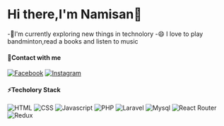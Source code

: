 # Hi there,I'm Namisan👋

-🌱I'm currently exploring new things in technolory
-😄 I love to play bandminton,read a books and listen to music

#### 📱Contact with me
[![Facebook](https://img.shields.io/badge/facebook-%231877F2.svg?&style=for-the-badge&logo=facebook&logoColor=white)](https://facebook.com/namisan2304)
[![Instagram](https://img.shields.io/badge/instagram-%23E4405F.svg?&style=for-the-badge&logo=instagram&logoColor=white)](https://instagram.com/namisan2304)

#### ⚡Techolory Stack
![HTML](https://img.shields.io/badge/html5%20-%23E34F26.svg?&style=for-the-badge&logo=html5&logoColor=white "HTML")
![CSS](https://img.shields.io/badge/css3%20-%231572B6.svg?&style=for-the-badge&logo=css3&logoColor=white "CSS")
![Javascript](https://img.shields.io/badge/javascript-%23F7DF1E.svg?&style=for-the-badge&logo=javascript&logoColor=black "Javascript")
![PHP](https://img.shields.io/badge/php-%23777BB4.svg?&style=for-the-badge&logo=php&logoColor=white "PHP")
![Laravel](https://img.shields.io/badge/laravel%20-%23FF2D20.svg?&style=for-the-badge&logo=laravel&logoColor=white "Laravel")
![Mysql](https://img.shields.io/badge/mysql-%2300f.svg?&style=for-the-badge&logo=mysql&logoColor=white "Mysql")
![React Router](https://img.shields.io/badge/react%20-%2320232a.svg?&style=for-the-badge&logo=react&logoColor=%2361DAFB "React Router")
![Redux](https://img.shields.io/badge/redux%20-%23593d88.svg?&style=for-the-badge&logo=redux&logoColor=white "Redux")
